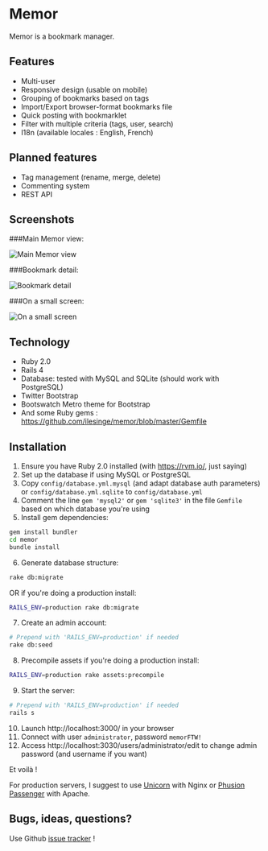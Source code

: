 Memor
=====

Memor is a bookmark manager.

Features
--------

* Multi-user
* Responsive design (usable on mobile)
* Grouping of bookmarks based on tags
* Import/Export browser-format bookmarks file
* Quick posting with bookmarklet
* Filter with multiple criteria (tags, user, search)
* I18n (available locales : English, French)

Planned features
----------------

* Tag management (rename, merge, delete)
* Commenting system
* REST API

Screenshots
-----------

###Main Memor view:

![Main Memor view](http://www.ndre.gr/memor/memor1.png "Main Memor view")

###Bookmark detail:

![Bookmark detail](http://www.ndre.gr/memor/memor2.png "Bookmark detail")

###On a small screen:

![On a small screen](http://www.ndre.gr/memor/memor3.png "On a small screen")

Technology
----------

* Ruby 2.0
* Rails 4
* Database: tested with MySQL and SQLite (should work with PostgreSQL)
* Twitter Bootstrap
* Bootswatch Metro theme for Bootstrap
* And some Ruby gems : https://github.com/ilesinge/memor/blob/master/Gemfile

Installation
------------

1. Ensure you have Ruby 2.0 installed (with https://rvm.io/, just saying)
2. Set up the database if using MySQL or PostgreSQL
3. Copy `config/database.yml.mysql` (and adapt database auth parameters) or `config/database.yml.sqlite` to `config/database.yml`
4. Comment the line `gem 'mysql2'` or `gem 'sqlite3'` in the file `Gemfile` based on which database you're using 
5. Install gem dependencies:
```sh
gem install bundler
cd memor
bundle install
```
6. Generate database structure:
```sh
rake db:migrate
```
OR if you're doing a production install:
```sh
RAILS_ENV=production rake db:migrate
```
7. Create an admin account:
```sh
# Prepend with 'RAILS_ENV=production' if needed
rake db:seed
```
8. Precompile assets if you're doing a production install:
```sh
RAILS_ENV=production rake assets:precompile
```
9. Start the server:
```sh
# Prepend with 'RAILS_ENV=production' if needed
rails s
```
10. Launch http://localhost:3000/ in your browser
11. Connect with user `administrator`, password `memorFTW!`
12. Access http://localhost:3030/users/administrator/edit to change admin password (and username if you want)

Et voilà !

For production servers, I suggest to use [Unicorn](http://unicorn.bogomips.org/) with Nginx or [Phusion Passenger](https://www.phusionpassenger.com/) with Apache.

Bugs, ideas, questions?
----------------------

Use Github [issue tracker](https://github.com/ilesinge/memor/issues) !
